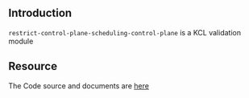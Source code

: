 ## Introduction

`restrict-control-plane-scheduling-control-plane` is a KCL validation module

## Resource

The Code source and documents are [here](https://github.com/kcl-lang/modules/tree/main/restrict-control-plane-scheduling-control-plane)
